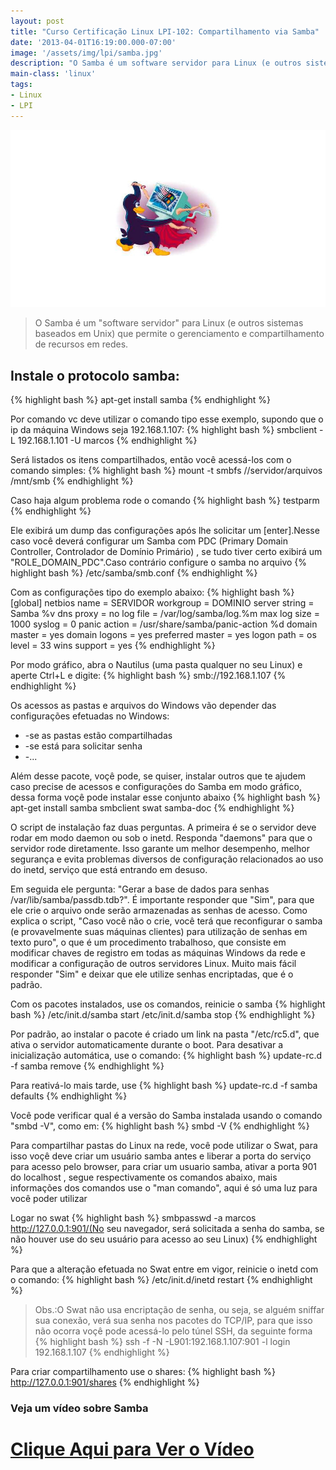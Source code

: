 ```yaml
---
layout: post
title: "Curso Certificação Linux LPI-102: Compartilhamento via Samba"
date: '2013-04-01T16:19:00.000-07:00'
image: '/assets/img/lpi/samba.jpg'
description: "O Samba é um software servidor para Linux (e outros sistemas baseados em Unix) que permite o gerenciamento e compartilhamento de recursos em redes"
main-class: 'linux'
tags:
- Linux
- LPI
---
```


![Compartilhamento via Samba](/assets/img/lpi/samba.jpg "Compartilhamento via Samba")

> O Samba é um "software servidor" para Linux (e outros sistemas baseados em Unix) que permite o gerenciamento e compartilhamento de recursos em redes.


## Instale o protocolo samba:
{% highlight bash %}
apt-get install samba
{% endhighlight %}

Por comando vc deve utilizar o comando tipo esse exemplo, supondo que o ip da máquina Windows seja 192.168.1.107:
{% highlight bash %}
smbclient -L 192.168.1.101 -U marcos
{% endhighlight %}

Será listados os itens compartilhados, então você acessá-los com o comando simples:
{% highlight bash %}
mount -t smbfs //servidor/arquivos /mnt/smb
{% endhighlight %}

Caso haja algum problema rode o comando
{% highlight bash %}
testparm
{% endhighlight %}

Ele exibirá um dump das configurações após lhe solicitar um [enter].Nesse caso você deverá configurar um Samba com PDC (Primary Domain Controller, Controlador de Domínio Primário) , se tudo tiver certo exibirá um "ROLE_DOMAIN_PDC".Caso contrário configure o samba no arquivo {% highlight bash %}
/etc/samba/smb.conf
{% endhighlight %}

Com as configurações tipo do exemplo abaixo:
{% highlight bash %}
[global]
netbios name = SERVIDOR
workgroup = DOMINIO
server string = Samba %v
dns proxy = no
log file = /var/log/samba/log.%m
max log size = 1000
syslog = 0
panic action = /usr/share/samba/panic-action %d
domain master = yes
domain logons = yes
preferred master = yes
logon path =
os level = 33
wins support = yes
{% endhighlight %}


<script async src="https://pagead2.googlesyndication.com/pagead/js/adsbygoogle.js"></script>
<!-- Informat -->
<ins class="adsbygoogle"
     style="display:block"
     data-ad-client="ca-pub-2838251107855362"
     data-ad-slot="2327980059"
     data-ad-format="auto"
     data-full-width-responsive="true"></ins>
<script>
(adsbygoogle = window.adsbygoogle || []).push({});
</script>


Por modo gráfico, abra o Nautilus (uma pasta qualquer no seu Linux) e aperte Ctrl+L e digite:
{% highlight bash %}
smb://192.168.1.107
{% endhighlight %}


Os acessos as pastas e arquivos do Windows vão depender das configurações efetuadas no Windows:
+ -se as pastas estão compartilhadas
+ -se está para solicitar senha
+ -...

Além desse pacote, voçê pode, se quiser, instalar outros que te ajudem caso precise de acessos e configurações do Samba em modo gráfico, dessa forma voçê pode instalar esse conjunto abaixo
{% highlight bash %}
apt-get install samba smbclient swat samba-doc
{% endhighlight %}

O script de instalação faz duas perguntas. A primeira é se o servidor deve rodar em modo daemon ou sob o inetd. Responda "daemons" para que o servidor rode diretamente. Isso garante um melhor desempenho, melhor segurança e evita problemas diversos de configuração relacionados ao uso do inetd, serviço que está entrando em desuso.

Em seguida ele pergunta: "Gerar a base de dados para senhas /var/lib/samba/passdb.tdb?". É importante responder que "Sim", para que ele crie o arquivo onde serão armazenadas as senhas de acesso. Como explica o script, "Caso você não o crie, você terá que reconfigurar o samba (e provavelmente suas máquinas clientes) para utilização de senhas em texto puro", o que é um procedimento trabalhoso, que consiste em modificar chaves de registro em todas as máquinas Windows da rede e modificar a configuração de outros servidores Linux. Muito mais fácil responder "Sim" e deixar que ele utilize senhas encriptadas, que é o padrão.

Com os pacotes instalados, use os comandos, reinicie o samba
{% highlight bash %}
/etc/init.d/samba start
/etc/init.d/samba stop
{% endhighlight %}

Por padrão, ao instalar o pacote é criado um link na pasta "/etc/rc5.d", que ativa o servidor automaticamente durante o boot. Para desativar a inicialização automática, use o comando:
{% highlight bash %}
update-rc.d -f samba remove
{% endhighlight %}

Para reativá-lo mais tarde, use
{% highlight bash %}
update-rc.d -f samba defaults
{% endhighlight %}

Você pode verificar qual é a versão do Samba instalada usando o comando "smbd -V", como em:
{% highlight bash %}
smbd -V
{% endhighlight %}

<script async src="https://pagead2.googlesyndication.com/pagead/js/adsbygoogle.js"></script>
<!-- Informat -->
<ins class="adsbygoogle"
     style="display:block"
     data-ad-client="ca-pub-2838251107855362"
     data-ad-slot="2327980059"
     data-ad-format="auto"
     data-full-width-responsive="true"></ins>
<script>
(adsbygoogle = window.adsbygoogle || []).push({});
</script>

Para compartilhar pastas do Linux na rede, você pode utilizar o Swat, para isso voçê deve criar um usuário samba antes e liberar a porta do serviço para acesso pelo browser, para criar um usuario samba, ativar a porta 901 do localhost , segue respectivamente os comandos abaixo, mais informações dos comandos use o "man comando", aqui é só uma luz para você poder utilizar

Logar no swat
{% highlight bash %}
smbpasswd -a marcos
http://127.0.0.1:901/(No seu navegador, será solicitada a senha do samba, se não houver use do seu usuário para acesso ao seu Linux)
{% endhighlight %}

Para que a alteração efetuada no Swat entre em vigor, reinicie o inetd com o comando:
{% highlight bash %}
/etc/init.d/inetd restart
{% endhighlight %}

> Obs.:O Swat não usa encriptação de senha, ou seja, se alguém sniffar sua conexão, verá sua senha nos pacotes do TCP/IP, para que isso não ocorra voçê pode acessá-lo pelo túnel SSH, da seguinte forma
{% highlight bash %}
ssh -f -N -L901:192.168.1.107:901 -l login 192.168.1.107
{% endhighlight %}

Para criar compartilhamento use o shares:
{% highlight bash %}
http://127.0.0.1:901/shares
{% endhighlight %}

### Veja um vídeo sobre Samba

# [Clique Aqui para Ver o Vídeo](https://www.youtube.com/watch?v=WGTbBfdEgJ0)


